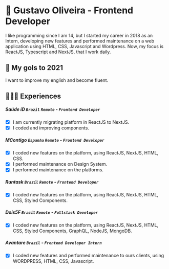 # 📝 Gustavo Oliveira - Frontend Developer

I like programming since I am 14, but I started my career in 2018 as an Intern, developing new features and performed maintenance on a web application using HTML, CSS, Javascript and Wordpress.
Now, my focus is ReactJS, Typescript and NextJS, that I work daily.

## 🎯 My gols to 2021

I want to improve my english and become fluent.

## 👨🏻‍💻 Experiences

##### Saúde iD `Brazil` `Remote` - `Frontend Developer`
- [x] I am currently migrating platform in ReactJS to NextJS.
- [x] I coded and improving components.

##### MContigo `Espanha` `Remote` - `Frontend Developer`
- [x] I coded new features on the platform, using ReactJS, NextJS, HTML, CSS.
- [x] I performed maintenance on Design System.
- [x] I performed maintenance on the platforms.

##### Runtask `Brazil` `Remote` - `Frontend Developer`
- [x] I coded new features on the platform, using ReactJS, NextJS, HTML, CSS, Styled Components.

##### Dois5F `Brazil` `Remote` - `Fullstack Developer`
- [x] I coded new features on the platform, using ReactJS, NextJS, HTML, CSS, Styled Components, GraphQL, NodeJS, MongoDB.

##### Avantare `Brazil` - `Frontend Developer Intern`
- [x] I coded new features and performed maintenance to ours clients, using WORDPRESS, HTML, CSS, Javascript.
